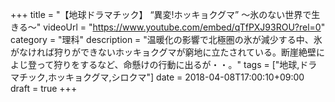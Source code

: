 +++
title =  "【地球ドラマチック】 “異変!ホッキョクグマ” 〜氷のない世界で生きる〜"
videoUrl = "https://www.youtube.com/embed/qTfPXJ93ROU?rel=0"
category = "理科"
description = "温暖化の影響で北極圏の氷が減少する中、氷がなければ狩りができないホッキョクグマが窮地に立たされている。断崖絶壁によじ登って狩りをするなど、命懸けの行動に出るが・・。"
tags = ["地球,ドラマチック,ホッキョクグマ,シロクマ"]
date = 2018-04-08T17:00:10+09:00
draft = true
+++


